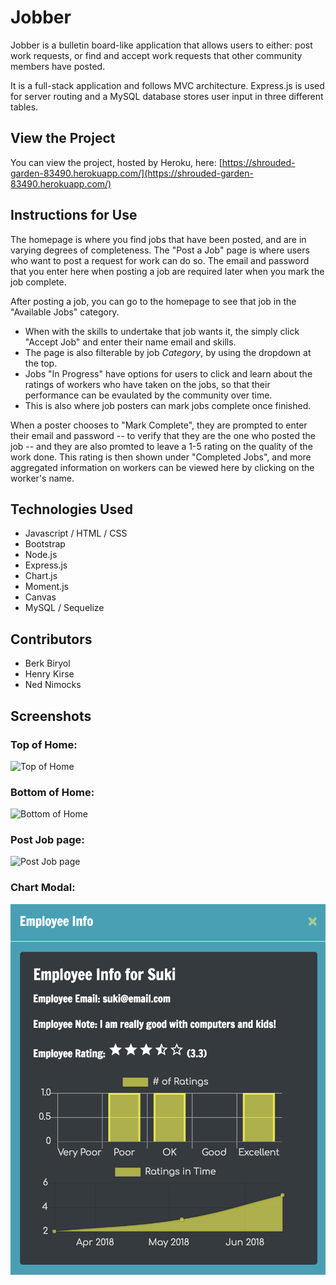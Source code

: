 # Jobber

Jobber is a bulletin board-like application that allows users to either: post work requests, or find and accept work requests that other community members have posted. 

It is a full-stack application and follows MVC architecture. Express.js is used for server routing and a MySQL database stores user input in three different tables.

## View the Project
You can view the project, hosted by Heroku, here: [https://shrouded-garden-83490.herokuapp.com/](https://shrouded-garden-83490.herokuapp.com/)

## Instructions for Use
The homepage is where you find jobs that have been posted, and are in varying degrees of completeness. The "Post a Job" page is where users who want to post a request for work can do so. The email and password that you enter here when posting a job are required later when you mark the job complete. 

After posting a job, you can go to the homepage to see that job in the "Available Jobs" category. 
* When with the skills to undertake that job wants it, the simply click "Accept Job" and enter their name email and skills. 
* The page is also filterable by job *Category*, by using the dropdown at the top. 
* Jobs "In Progress" have options for users to click and learn about the ratings of workers who have taken on the jobs, so that their performance can be evaulated by the community over time.
* This is also where job posters can mark jobs complete once finished.

When a poster chooses to "Mark Complete", they are prompted to enter their email and password -- to verify that they are the one who posted the job -- and they are also promted to leave a 1-5 rating on the quality of the work done. This rating is then shown under "Completed Jobs", and more aggregated information on workers can be viewed here by clicking on the worker's name. 

## Technologies Used
* Javascript / HTML / CSS
* Bootstrap
* Node.js
* Express.js
* Chart.js
* Moment.js
* Canvas
* MySQL / Sequelize

## Contributors
* Berk Biryol
* Henry Kirse
* Ned Nimocks

## Screenshots

### Top of Home:
![Top of Home](./public/assets/img/home-1.png)

### Bottom of Home:
![Bottom of Home](./public/assets/img/home-2.png)

### Post Job page:
![Post Job page](./public/assets/img/post.png)

### Chart Modal:
![Chart Modal](./public/assets/img/chart.png)
